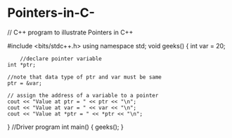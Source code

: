 # Pointers-in-C-
// C++ program to illustrate Pointers in C++

#include <bits/stdc++.h>
using namespace std;
void geeks()
{
	int var = 20;
	
		//declare pointer variable	
	int *ptr;
	
	//note that data type of ptr and var must be same
	ptr = &var;	

	// assign the address of a variable to a pointer
	cout << "Value at ptr = " << ptr << "\n";
	cout << "Value at var = " << var << "\n";
	cout << "Value at *ptr = " << *ptr << "\n";	
}
//Driver program
int main()
{
	geeks();
}
